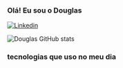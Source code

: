 
### Olá! Eu sou o Douglas 

[![Linkedin](https://img.shields.io/badge/LinkedIn-0077B5?style=for-the-badge&logo=linkedin&logoColor=white)](https://www.linkedin.com/in/douglas-lopes-1a724314b/)

![Douglas GitHub stats](https://github-readme-stats.vercel.app/api?username=anuraghazra&theme=chartreuse-dark_icons=true)

### tecnologias que uso no meu dia 

<div style="display: inline_block"><br/>
<img align="center" alt="" src="https://img.shields.io/badge/Python-3776AB?style=for-the-badge&logo=python&logoColor=white" /> 
